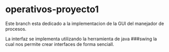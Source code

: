 # operativos-proyecto1
Este branch esta dedicado a la implementacion de la GUI del manejador de procesos.

La interfaz se implementa utilizando la herramienta de java ###swing la cual nos permite crear interfaces de forma senciall.





